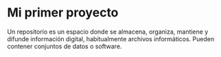 # Mi primer proyecto 
Un repositorio es un espacio donde se almacena, organiza, mantiene y difunde información digital, habitualmente archivos informáticos.
Pueden contener conjuntos de datos o software. 
